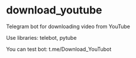 # download_youtube
Telegram bot for downloading video from YouTube

Use libraries: telebot, pytube

You can test bot: t.me/Download_YouTubot
